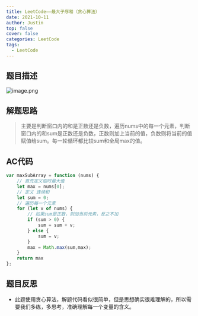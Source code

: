 ```yaml
---
title: LeetCode——最大子序和（贪心算法）
date: 2021-10-11
author: Justin
top: false
cover: false
categories: LeetCode
tags:
  - LeetCode
---
```


## 题目描述

![image.png](https://img-blog.csdnimg.cn/img_convert/18bd13013327765e68ccf030ae6f9af3.png)

## 解题思路
>主要是判断窗口内的和是正数还是负数，遍历nums中的每一个元素，判断窗口内的和sum是正数还是负数，正数则加上当前的值，负数则将当前的值赋值给sum。每一轮循环都比较sum和全局max的值。

## AC代码
```js
var maxSubArray = function (nums) {
    // 首先定义临时最大值
    let max = nums[0];
    // 定义 连续和
    let sum = 0;
    // 遍历每一个元素
    for (let v of nums) {
        // 如果sum是正数，则加当前元素，反之不加
        if (sum > 0) {
            sum = sum + v;
        } else {
            sum = v;
        }
        max = Math.max(sum,max);
    }
    return max
};
```

## 题目反思
* 此题使用贪心算法，解题代码看似很简单，但是思想确实很难理解的，所以需要我们多练，多思考，准确理解每一个变量的含义。

